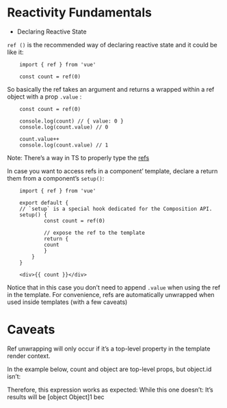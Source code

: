 # Reactivity Fundamentals

- Declaring Reactive State

`ref ()` is the recommended way of declaring reactive state and it could be like it:

```
    import { ref } from 'vue'

    const count = ref(0)
```

So basically the ref takes an argument and returns a wrapped within a ref object with a prop `.value` :

```
    const count = ref(0)

    console.log(count) // { value: 0 }
    console.log(count.value) // 0

    count.value++
    console.log(count.value) // 1
```

Note: There’s a way in TS to properly type the [refs](https://vuejs.org/guide/typescript/composition-api#typing-ref)

In case you want to access refs in a component’ template, declare a return them from a component’s `setup()`:

```
    import { ref } from 'vue'

    export default {
    // `setup` is a special hook dedicated for the Composition API.
    setup() {
            const count = ref(0)

            // expose the ref to the template
            return {
            count
            }
        }
    }

    <div>{{ count }}</div>
```

Notice that in this case you don’t need to append `.value` when using the ref in the template. For convenience, refs are automatically unwrapped when used inside templates (with a few caveats)

# Caveats

Ref unwrapping will only occur if it’s a top-level property in the template render context.

In the example below, count and object are top-level props, but object.id isn’t:

Therefore, this expression works as expected:
While this one doesn’t:
It’s results will be [object Object]1 bec
